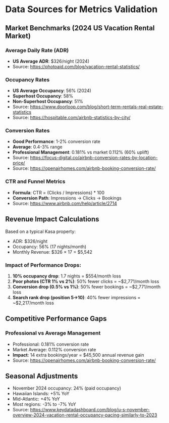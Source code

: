 # Data Sources for Metrics Validation

## Market Benchmarks (2024 US Vacation Rental Market)

### Average Daily Rate (ADR)
- **US Average ADR**: $326/night (2024)
- Source: https://photoaid.com/blog/vacation-rental-statistics/

### Occupancy Rates
- **US Average Occupancy**: 56% (2024)
- **Superhost Occupancy**: 58%
- **Non-Superhost Occupancy**: 51%
- Source: https://www.doorloop.com/blog/short-term-rentals-real-estate-statistics
- Source: https://hospitable.com/airbnb-statistics-by-city/

### Conversion Rates
- **Good Performance**: 1-2% conversion rate
- **Average**: 0.4-3% range
- **Professional Management**: 0.181% vs market 0.112% (60% uplift)
- Source: https://focus-digital.co/airbnb-conversion-rates-by-location-price/
- Source: https://openairhomes.com/airbnb-booking-conversion-rate/

### CTR and Funnel Metrics
- **Formula**: CTR = (Clicks / Impressions) * 100
- **Conversion Path**: Impressions → Clicks → Bookings
- Source: https://www.airbnb.com/help/article/2714

## Revenue Impact Calculations

Based on a typical Kasa property:
- ADR: $326/night
- Occupancy: 56% (17 nights/month)
- Monthly Revenue: $326 × 17 = $5,542

### Impact of Performance Drops:
1. **10% occupancy drop**: 1.7 nights = $554/month loss
2. **Poor photos (CTR 1% vs 2%)**: 50% fewer clicks = ~$2,771/month loss
3. **Conversion drop (0.5% vs 1%)**: 50% fewer bookings = ~$2,771/month loss
4. **Search rank drop (position 5→10)**: 40% fewer impressions = ~$2,217/month loss

## Competitive Performance Gaps

### Professional vs Average Management
- Professional: 0.181% conversion rate
- Market Average: 0.112% conversion rate
- **Impact**: 14 extra bookings/year = $45,500 annual revenue gain
- Source: https://openairhomes.com/airbnb-booking-conversion-rate/

## Seasonal Adjustments
- November 2024 occupancy: 24% (paid occupancy)
- Hawaiian Islands: +5% YoY
- Mid-Atlantic: +4% YoY
- Most regions: -3% to -7% YoY
- Source: https://www.keydatadashboard.com/blog/u-s-november-overview-2024-vacation-rental-occupancy-pacing-similarly-to-2023